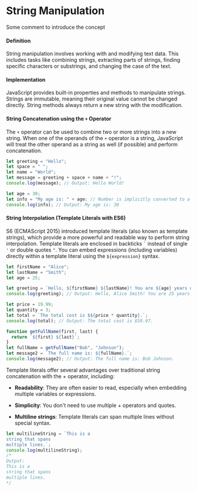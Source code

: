 # String Manipulation
<!--- introduction --->
Some comment to introduce the concept

<!--- explanation --->
#### Definition
String manipulation involves working with and modifying text data. This includes tasks like combining strings, extracting parts of strings, finding specific characters or substrings, and changing the case of the text.

#### Implementation
JavaScript provides built-in properties and methods to manipulate strings. Strings are immutable, meaning their original value cannot be changed directly. String methods always return a new string with the modification.

#### String Concatenation using the `+` Operator

The `+` operator can be used to combine two or more strings into a new string. When one of the operands of the `+` operator is a string, JavaScript will treat the other operand as a string as well (if possible) and perform concatenation.

```js
let greeting = "Hello";
let space = " ";
let name = "World";
let message = greeting + space + name + "!";
console.log(message); // Output: Hello World!

let age = 30;
let info = "My age is: " + age; // Number is implicitly converted to a string
console.log(info); // Output: My age is: 30
```

#### String Interpolation (Template Literals with ES6)

S6 (ECMAScript 2015) introduced template literals (also known as template strings), which provide a more powerful and readable way to perform string interpolation. Template literals are enclosed in backticks `` ` `` instead of single `'` or double quotes `"`. You can embed expressions (including variables) directly within a template literal using the `${expression}` syntax.

```js
let firstName = "Alice";
let lastName = "Smith";
let age = 25;

let greeting = `Hello, ${firstName} ${lastName}! You are ${age} years old.`;
console.log(greeting); // Output: Hello, Alice Smith! You are 25 years old.

let price = 19.99;
let quantity = 3;
let total = `The total cost is $${price * quantity}.`;
console.log(total); // Output: The total cost is $59.97.

function getFullName(first, last) {
  return `${first} ${last}`;
}
let fullName = getFullName("Bob", "Johnson");
let message2 = `The full name is: ${fullName}.`;
console.log(message2); // Output: The full name is: Bob Johnson.
```
Template literals offer several advantages over traditional string concatenation with the + operator, including:

- **Readability**: They are often easier to read, especially when embedding multiple variables or expressions.

- **Simplicity**: You don't need to use multiple + operators and quotes.

- **Multiline strings**: Template literals can span multiple lines without special syntax.

```js
let multilineString = `This is a
string that spans
multiple lines.`;
console.log(multilineString);
/*
Output:
This is a
string that spans
multiple lines.
*/
```